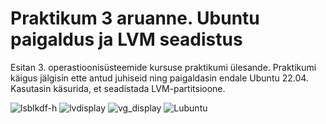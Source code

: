 # Praktikum 3 aruanne. Ubuntu paigaldus ja LVM seadistus

Esitan 3. operastioonisüsteemide kursuse praktikumi ülesande. Praktikumi käigus jälgisin ette antud juhiseid ning paigaldasin endale Ubuntu 22.04. Kasutasin käsurida, et seadistada LVM-partitsioone.

![lsblkdf-h](https://github.com/user-attachments/assets/8d408878-6cad-40bd-a719-53c3ef867c1a)
![lvdisplay](https://github.com/user-attachments/assets/669747e4-92c2-4158-badb-e9e581b3bc2e)
![vg_display](https://github.com/user-attachments/assets/3f5fe017-6fd7-404b-9553-5a8bcba840d0)
![Lubuntu](https://github.com/user-attachments/assets/b0e46f11-42f6-4944-8236-45e4c959fc19)
